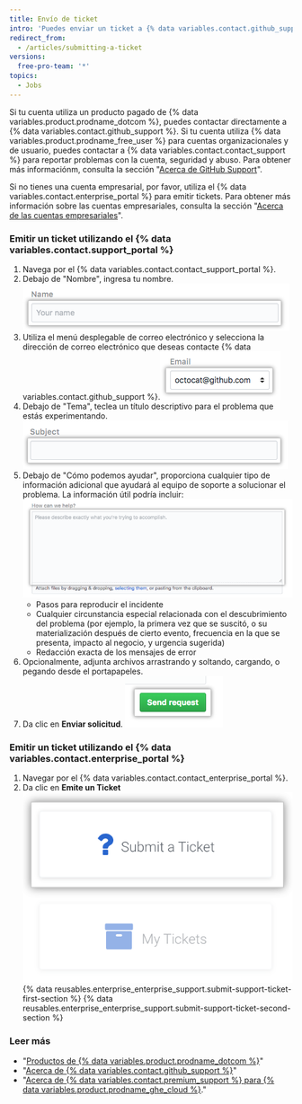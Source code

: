 ```yaml
---
title: Envío de ticket
intro: 'Puedes enviar un ticket a {% data variables.contact.github_support %} utilizando el portal de soporte.'
redirect_from:
  - /articles/submitting-a-ticket
versions:
  free-pro-team: '*'
topics:
  - Jobs
---
```


Si tu cuenta utiliza un producto pagado de {% data variables.product.prodname_dotcom %}, puedes contactar directamente a {% data variables.contact.github_support %}. Si tu cuenta utiliza {% data variables.product.prodname_free_user %} para cuentas organizacionales y de usuario, puedes contactar a {% data variables.contact.contact_support %} para reportar problemas con la cuenta, seguridad y abuso. Para obtener más informaciónm, consulta la sección "[Acerca de GitHub Support](/github/working-with-github-support/about-github-support)".

Si no tienes una cuenta empresarial, por favor, utiliza el {% data variables.contact.enterprise_portal %} para emitir tickets. Para obtener más información sobre las cuentas empresariales, consulta la sección "[Acerca de las cuentas empresariales](/github/setting-up-and-managing-your-enterprise/about-enterprise-accounts)".

### Emitir un ticket utilizando el {% data variables.contact.support_portal %}

1. Navega por el {% data variables.contact.contact_support_portal %}.
2. Debajo de "Nombre", ingresa tu nombre. ![Campo de nombre](/assets/images/help/support/name-field.png)
3. Utiliza el menú desplegable de correo electrónico y selecciona la dirección de correo electrónico que deseas contacte {% data variables.contact.github_support %}.![Campo de correo electrónico](/assets/images/help/support/email-field.png)
4. Debajo de "Tema", teclea un título descriptivo para el problema que estás experimentando. ![Campo de asuto](/assets/images/help/support/subject-field.png)
5. Debajo de "Cómo podemos ayudar", proporciona cualquier tipo de información adicional que ayudará al equipo de soporte a solucionar el problema. La información útil podría incluir: ![Campo de cómo podemos ayudar](/assets/images/help/support/how-can-we-help-field.png)
    - Pasos para reproducir el incidente
    - Cualquier circunstancia especial relacionada con el descubrimiento del problema (por ejemplo, la primera vez que se suscitó, o su materialización después de cierto evento, frecuencia en la que se presenta, impacto al negocio, y urgencia sugerida)
    - Redacción exacta de los mensajes de error
6. Opcionalmente, adjunta archivos arrastrando y soltando, cargando, o pegando desde el portapapeles.
7. Da clic en **Enviar solicitud**. ![Botón de eenviar solicitud](/assets/images/help/support/send-request-button.png)

### Emitir un ticket utilizando el {% data variables.contact.enterprise_portal %}

1. Navegar por el {% data variables.contact.contact_enterprise_portal %}.
5. Da clic en **Emite un Ticket** ![Emite un ticket al equipo de Soporte Empresarial](/assets/images/enterprise/support/submit-ticket-button.png)
{% data reusables.enterprise_enterprise_support.submit-support-ticket-first-section %}
{% data reusables.enterprise_enterprise_support.submit-support-ticket-second-section %}

### Leer más
- "[Productos de {% data variables.product.prodname_dotcom %}](/github/getting-started-with-github/githubs-products)"
- "[Acerca de {% data variables.contact.github_support %}](/articles/about-github-support)"
- "[Acerca de {% data variables.contact.premium_support %} para {% data variables.product.prodname_ghe_cloud %}](/articles/about-github-premium-support-for-github-enterprise-cloud)."
